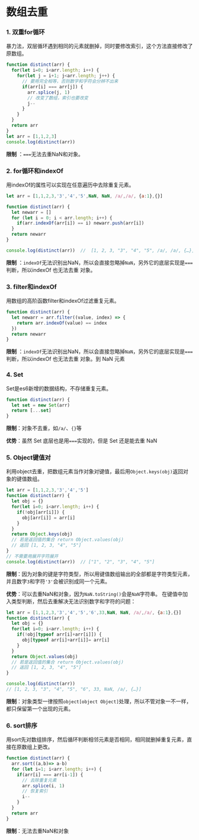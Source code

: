 # 数组去重
### 1. 双重for循环
暴力法，双层循环遇到相同的元素就删掉，同时要修改索引，这个方法直接修改了原数组。
```javascript
function distinct(arr) {
  for(let i=0; i<arr.length; i++) {
    for(let j = i+1; j<arr.length; j++) {
      // 要用完全相等，否则数字和字符会分辨不出来
      if(arr[i] === arr[j]) {
        arr.splice(j, 1)
        // 改变了数组，索引也要改变
        j--
      }
    }
  }
  return arr
}
let arr = [1,1,2,3]
console.log(distinct(arr))
```
**限制** ：`===`无法去重NaN和对象。
### 2. for循环和indexOf
用indexOf的属性可以实现在任意遍历中去除重复元素。
```javascript
let arr = [1,1,2,3,'3','4','5',NaN, NaN, /a/,/a/, {a:1},{}]

function distinct(arr) {
  let newarr = []
  for (let i = 0; i < arr.length; i++) {
    if(arr.indexOf(arr[i]) == i) newarr.push(arr[i])
  }
  return newarr
}

console.log(distinct(arr))  //  [1, 2, 3, "3", "4", "5", /a/, /a/, {…}, {…}]
```
**限制** ：`indexOf`无法识别出NaN，所以会直接忽略掉`NaN`，另外它的底层实现是`===`判断，所以indexOf 也无法去重 对象。
### 3. filter和indexOf
用数组的高阶函数filter和indexOf过滤重复元素。
```javascript
function distinct(arr) {
  let newarr = arr.filter((value, index) => {
    return arr.indexOf(value) == index
  })
  return newarr
}
```
**限制** ：`indexOf`无法识别出NaN，所以会直接忽略掉`NaN`，另外它的底层实现是`===`判断，所以indexOf 也无法去重 对象。到 NaN 元素
### 4. Set
Set是es6新增的数据结构，不存储重复元素。
```javascript
function distinct(arr) {
  let set = new Set(arr)
  return [...set]
}
```
**限制**：对象不去重，如`/a/`、`{}`等

**优势**：虽然 Set 底层也是用`===`实现的，但是 Set 还是能去重 NaN
### 5. Object键值对
利用object去重，把数组元素当作对象对键值，最后用`Object.keys(obj)`返回对象的键值数组。
```javascript
let arr = [1,1,2,3,'3','4','5']
function distinct(arr) {
  let obj = {}
  for(let i=0; i<arr.length; i++) {
    if(!obj[arr[i]]) {
      obj[arr[i]] = arr[i]
    }
  }
  return Object.keys(obj)
  // 若是返回值的集合 return Object.values(obj)
  // 返回 [1, 2, 3, "4", "5"]
}
// 不需要用展开字符展开
console.log(distinct(arr))  // ["1", "2", "3", "4", "5"]
```
**限制**：因为对象的键是字符类型，所以用键值数组输出的全部都是字符类型元素，并且数字`3`和字符`'3'`会被识别成同一个元素。

**优势**：可以去重NaN和对象，因为`NaN.toString()`会是`NaN`字符串。
在键值中加入类型判断，然后去重解决无法识别数字和字符的问题：
```javascript
let arr = [1,1,2,3,'3','4','5','6',33,NaN, NaN, /a/,/a/, {a:1},{}]
function distinct(arr) {
  let obj = {}
  for(let i=0; i<arr.length; i++) {
    if(!obj[typeof arr[i]+arr[i]]) {
      obj[typeof arr[i]+arr[i]]= arr[i]
    }
  }
  return Object.values(obj)
  // 若是返回值的集合 return Object.values(obj)
  // 返回 [1, 2, 3, "4", "5"]
}

console.log(distinct(arr))  
// [1, 2, 3, "3", "4", "5", "6", 33, NaN, /a/, {…}]
```
**限制**：对象类型一律按照`object[object Object]`处理，所以不管对象一不一样，都只保留第一个出现的元素。
### 6. sort排序
用sort先对数组排序，然后循环判断相邻元素是否相同，相同就删掉重复元素，直接在原数组上更改。
```javascript
function distinct(arr) {
  arr.sort((a,b)=> a-b)
  for (let i=1; i<arr.length; i++) {
    if(arr[i] === arr[i-1]) {
      // 去除重复元素
      arr.splice(i, 1)
      // 恢复索引
      i--
    }
  }
  return arr
}
```
**限制**：无法去重NaN和对象